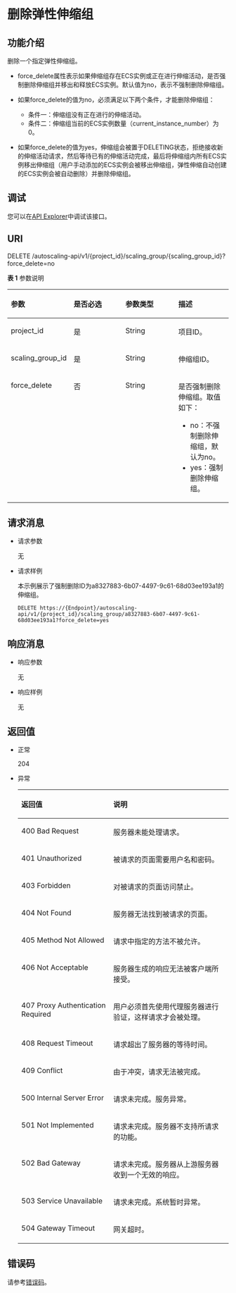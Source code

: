 # 删除弹性伸缩组<a name="as_06_0105"></a>

## 功能介绍<a name="section6292375"></a>

删除一个指定弹性伸缩组。

-   force\_delete属性表示如果伸缩组存在ECS实例或正在进行伸缩活动，是否强制删除伸缩组并移出和释放ECS实例。默认值为no，表示不强制删除伸缩组。
-   如果force\_delete的值为no，必须满足以下两个条件，才能删除伸缩组：
    -   条件一：伸缩组没有正在进行的伸缩活动。
    -   条件二：伸缩组当前的ECS实例数量（current\_instance\_number）为0。


-   如果force\_delete的值为yes，伸缩组会被置于DELETING状态，拒绝接收新的伸缩活动请求，然后等待已有的伸缩活动完成，最后将伸缩组内所有ECS实例移出伸缩组（用户手动添加的ECS实例会被移出伸缩组，弹性伸缩自动创建的ECS实例会被自动删除）并删除伸缩组。

## 调试<a name="section948154693415"></a>

您可以在[API Explorer](https://apiexplorer.developer.huaweicloud.com/apiexplorer/doc?product=AS&api=DeleteScalingGroup)中调试该接口。

## URI<a name="section56631376"></a>

DELETE /autoscaling-api/v1/\{project\_id\}/scaling\_group/\{scaling\_group\_id\}?force\_delete=no

**表 1**  参数说明

<a name="table37235194"></a>
<table><thead align="left"><tr id="row2211792"><th class="cellrowborder" valign="top" width="25%" id="mcps1.2.5.1.1"><p id="p44937496"><a name="p44937496"></a><a name="p44937496"></a>参数</p>
</th>
<th class="cellrowborder" valign="top" width="25%" id="mcps1.2.5.1.2"><p id="p16058544"><a name="p16058544"></a><a name="p16058544"></a>是否必选</p>
</th>
<th class="cellrowborder" valign="top" width="25%" id="mcps1.2.5.1.3"><p id="p25673664"><a name="p25673664"></a><a name="p25673664"></a>参数类型</p>
</th>
<th class="cellrowborder" valign="top" width="25%" id="mcps1.2.5.1.4"><p id="p66300913"><a name="p66300913"></a><a name="p66300913"></a>描述</p>
</th>
</tr>
</thead>
<tbody><tr id="row1664874"><td class="cellrowborder" valign="top" width="25%" headers="mcps1.2.5.1.1 "><p id="p637140"><a name="p637140"></a><a name="p637140"></a>project_id</p>
</td>
<td class="cellrowborder" valign="top" width="25%" headers="mcps1.2.5.1.2 "><p id="p51608407"><a name="p51608407"></a><a name="p51608407"></a>是</p>
</td>
<td class="cellrowborder" valign="top" width="25%" headers="mcps1.2.5.1.3 "><p id="p19531418"><a name="p19531418"></a><a name="p19531418"></a>String</p>
</td>
<td class="cellrowborder" valign="top" width="25%" headers="mcps1.2.5.1.4 "><p id="p36520930"><a name="p36520930"></a><a name="p36520930"></a>项目ID。</p>
</td>
</tr>
<tr id="row11324657"><td class="cellrowborder" valign="top" width="25%" headers="mcps1.2.5.1.1 "><p id="p44882061"><a name="p44882061"></a><a name="p44882061"></a>scaling_group_id</p>
</td>
<td class="cellrowborder" valign="top" width="25%" headers="mcps1.2.5.1.2 "><p id="p11568292"><a name="p11568292"></a><a name="p11568292"></a>是</p>
</td>
<td class="cellrowborder" valign="top" width="25%" headers="mcps1.2.5.1.3 "><p id="p64616480"><a name="p64616480"></a><a name="p64616480"></a>String</p>
</td>
<td class="cellrowborder" valign="top" width="25%" headers="mcps1.2.5.1.4 "><p id="p66552425"><a name="p66552425"></a><a name="p66552425"></a>伸缩组ID。</p>
</td>
</tr>
<tr id="row28118938103444"><td class="cellrowborder" valign="top" width="25%" headers="mcps1.2.5.1.1 "><p id="p33651750103458"><a name="p33651750103458"></a><a name="p33651750103458"></a>force_delete</p>
</td>
<td class="cellrowborder" valign="top" width="25%" headers="mcps1.2.5.1.2 "><p id="p41437229103458"><a name="p41437229103458"></a><a name="p41437229103458"></a>否</p>
</td>
<td class="cellrowborder" valign="top" width="25%" headers="mcps1.2.5.1.3 "><p id="p972380103458"><a name="p972380103458"></a><a name="p972380103458"></a>String</p>
</td>
<td class="cellrowborder" valign="top" width="25%" headers="mcps1.2.5.1.4 "><p id="p8494439174810"><a name="p8494439174810"></a><a name="p8494439174810"></a>是否强制删除伸缩组。取值如下：</p>
<a name="ul87011242493"></a><a name="ul87011242493"></a><ul id="ul87011242493"><li>no：不强制删除伸缩组，默认为no。</li><li>yes：强制删除伸缩组。</li></ul>
</td>
</tr>
</tbody>
</table>

## 请求消息<a name="section39920339"></a>

-   请求参数

    无

-   请求样例

    本示例展示了强制删除ID为a8327883-6b07-4497-9c61-68d03ee193a1的伸缩组。

    ```
    DELETE https://{Endpoint}/autoscaling-api/v1/{project_id}/scaling_group/a8327883-6b07-4497-9c61-68d03ee193a1?force_delete=yes
    ```


## 响应消息<a name="section23738738"></a>

-   响应参数

    无

-   响应样例

    无


## 返回值<a name="section12322052"></a>

-   正常

    204

-   异常

    <a name="table40541937"></a>
    <table><thead align="left"><tr id="row53487552"><th class="cellrowborder" valign="top" width="43.61%" id="mcps1.1.3.1.1"><p id="p37524445"><a name="p37524445"></a><a name="p37524445"></a>返回值</p>
    </th>
    <th class="cellrowborder" valign="top" width="56.38999999999999%" id="mcps1.1.3.1.2"><p id="p19581186"><a name="p19581186"></a><a name="p19581186"></a>说明</p>
    </th>
    </tr>
    </thead>
    <tbody><tr id="row42572248"><td class="cellrowborder" valign="top" width="43.61%" headers="mcps1.1.3.1.1 "><p id="p25800070"><a name="p25800070"></a><a name="p25800070"></a>400 Bad Request</p>
    </td>
    <td class="cellrowborder" valign="top" width="56.38999999999999%" headers="mcps1.1.3.1.2 "><p id="p9430965"><a name="p9430965"></a><a name="p9430965"></a>服务器未能处理请求。</p>
    </td>
    </tr>
    <tr id="row17769829"><td class="cellrowborder" valign="top" width="43.61%" headers="mcps1.1.3.1.1 "><p id="p30070007"><a name="p30070007"></a><a name="p30070007"></a>401 Unauthorized</p>
    </td>
    <td class="cellrowborder" valign="top" width="56.38999999999999%" headers="mcps1.1.3.1.2 "><p id="p19751518"><a name="p19751518"></a><a name="p19751518"></a>被请求的页面需要用户名和密码。</p>
    </td>
    </tr>
    <tr id="row43545941"><td class="cellrowborder" valign="top" width="43.61%" headers="mcps1.1.3.1.1 "><p id="p37560342"><a name="p37560342"></a><a name="p37560342"></a>403 Forbidden</p>
    </td>
    <td class="cellrowborder" valign="top" width="56.38999999999999%" headers="mcps1.1.3.1.2 "><p id="p22488863"><a name="p22488863"></a><a name="p22488863"></a>对被请求的页面访问禁止。</p>
    </td>
    </tr>
    <tr id="row1073183"><td class="cellrowborder" valign="top" width="43.61%" headers="mcps1.1.3.1.1 "><p id="p19818984"><a name="p19818984"></a><a name="p19818984"></a>404 Not Found</p>
    </td>
    <td class="cellrowborder" valign="top" width="56.38999999999999%" headers="mcps1.1.3.1.2 "><p id="p61833870"><a name="p61833870"></a><a name="p61833870"></a>服务器无法找到被请求的页面。</p>
    </td>
    </tr>
    <tr id="row19633919"><td class="cellrowborder" valign="top" width="43.61%" headers="mcps1.1.3.1.1 "><p id="p46843578"><a name="p46843578"></a><a name="p46843578"></a>405 Method Not Allowed</p>
    </td>
    <td class="cellrowborder" valign="top" width="56.38999999999999%" headers="mcps1.1.3.1.2 "><p id="p36233478"><a name="p36233478"></a><a name="p36233478"></a>请求中指定的方法不被允许。</p>
    </td>
    </tr>
    <tr id="row57665850"><td class="cellrowborder" valign="top" width="43.61%" headers="mcps1.1.3.1.1 "><p id="p40422241"><a name="p40422241"></a><a name="p40422241"></a>406 Not Acceptable</p>
    </td>
    <td class="cellrowborder" valign="top" width="56.38999999999999%" headers="mcps1.1.3.1.2 "><p id="p52976109"><a name="p52976109"></a><a name="p52976109"></a>服务器生成的响应无法被客户端所接受。</p>
    </td>
    </tr>
    <tr id="row7022941"><td class="cellrowborder" valign="top" width="43.61%" headers="mcps1.1.3.1.1 "><p id="p31987323"><a name="p31987323"></a><a name="p31987323"></a>407 Proxy Authentication Required</p>
    </td>
    <td class="cellrowborder" valign="top" width="56.38999999999999%" headers="mcps1.1.3.1.2 "><p id="p40836337"><a name="p40836337"></a><a name="p40836337"></a>用户必须首先使用代理服务器进行验证，这样请求才会被处理。</p>
    </td>
    </tr>
    <tr id="row31982717"><td class="cellrowborder" valign="top" width="43.61%" headers="mcps1.1.3.1.1 "><p id="p40463275"><a name="p40463275"></a><a name="p40463275"></a>408 Request Timeout</p>
    </td>
    <td class="cellrowborder" valign="top" width="56.38999999999999%" headers="mcps1.1.3.1.2 "><p id="p56299846"><a name="p56299846"></a><a name="p56299846"></a>请求超出了服务器的等待时间。</p>
    </td>
    </tr>
    <tr id="row36936567"><td class="cellrowborder" valign="top" width="43.61%" headers="mcps1.1.3.1.1 "><p id="p39071968"><a name="p39071968"></a><a name="p39071968"></a>409 Conflict</p>
    </td>
    <td class="cellrowborder" valign="top" width="56.38999999999999%" headers="mcps1.1.3.1.2 "><p id="p10712809"><a name="p10712809"></a><a name="p10712809"></a>由于冲突，请求无法被完成。</p>
    </td>
    </tr>
    <tr id="row29306417"><td class="cellrowborder" valign="top" width="43.61%" headers="mcps1.1.3.1.1 "><p id="p25009549"><a name="p25009549"></a><a name="p25009549"></a>500 Internal Server Error</p>
    </td>
    <td class="cellrowborder" valign="top" width="56.38999999999999%" headers="mcps1.1.3.1.2 "><p id="p12507614"><a name="p12507614"></a><a name="p12507614"></a>请求未完成。服务异常。</p>
    </td>
    </tr>
    <tr id="row45459670"><td class="cellrowborder" valign="top" width="43.61%" headers="mcps1.1.3.1.1 "><p id="p58354673"><a name="p58354673"></a><a name="p58354673"></a>501 Not Implemented</p>
    </td>
    <td class="cellrowborder" valign="top" width="56.38999999999999%" headers="mcps1.1.3.1.2 "><p id="p29108085"><a name="p29108085"></a><a name="p29108085"></a>请求未完成。服务器不支持所请求的功能。</p>
    </td>
    </tr>
    <tr id="row60646173"><td class="cellrowborder" valign="top" width="43.61%" headers="mcps1.1.3.1.1 "><p id="p13392976"><a name="p13392976"></a><a name="p13392976"></a>502 Bad Gateway</p>
    </td>
    <td class="cellrowborder" valign="top" width="56.38999999999999%" headers="mcps1.1.3.1.2 "><p id="p11089280"><a name="p11089280"></a><a name="p11089280"></a>请求未完成。服务器从上游服务器收到一个无效的响应。</p>
    </td>
    </tr>
    <tr id="row32694658"><td class="cellrowborder" valign="top" width="43.61%" headers="mcps1.1.3.1.1 "><p id="p31021623"><a name="p31021623"></a><a name="p31021623"></a>503 Service Unavailable</p>
    </td>
    <td class="cellrowborder" valign="top" width="56.38999999999999%" headers="mcps1.1.3.1.2 "><p id="p29723549"><a name="p29723549"></a><a name="p29723549"></a>请求未完成。系统暂时异常。</p>
    </td>
    </tr>
    <tr id="row66185354"><td class="cellrowborder" valign="top" width="43.61%" headers="mcps1.1.3.1.1 "><p id="p59413435"><a name="p59413435"></a><a name="p59413435"></a>504 Gateway Timeout</p>
    </td>
    <td class="cellrowborder" valign="top" width="56.38999999999999%" headers="mcps1.1.3.1.2 "><p id="p47758962"><a name="p47758962"></a><a name="p47758962"></a>网关超时。</p>
    </td>
    </tr>
    </tbody>
    </table>


## 错误码<a name="section17669131616110"></a>

请参考[错误码](错误码.md)。

